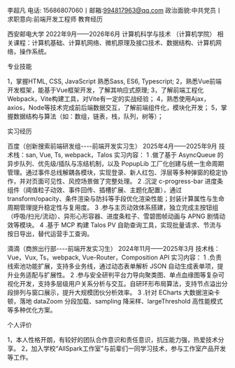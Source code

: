 李超凡
电话: 15686807060丨邮箱:994817963@qq.com
政治面貌:中共党员丨求职意向:前端开发工程师
教育经历

西安邮电大学                                        2022年9月——2026年6月
计算机科学与技术  （计算机学院）
相关课程：计算机基础、计算机网络、微机原理及接口技术、数据结构、计算机网络，操作系统。

专业技能

1，掌握HTML,  CSS,  JavaScript 熟悉Sass, ES6, Typescript;
2，熟悉Vue前端开发框架，能基于Vue框架开发，了解其响应式原理;
3，了解前端工程化Webpack，Vite构建工具，对Vite有一定的实战经验；
4，熟悉使用Ajax，axios，Node等技术完成前后端数据交互，了解前端组件化，模块化开发；
5，掌握数据结构与算法（如：数组，链表，栈，队列，树等）；

实习经历

百度（创新搜索前端研发组----前端开发实习生）                 2025年4月——2025年9月
技术栈：san, Vue, Ts, webpack，Talos
实习内容：
1 .做了基于 AsyncQueue 的异步队列、优先级/插队与冻结机制，以及 PopupLib 工厂化创建与统一生命周期管理。通过事件总线解耦各模块，实现登录、新人红包、浮层等多种弹窗的稳定协作，并对页面可见性、风控场景做了完整处理。
2 .沉淀 c-progress-bar 进度条组件（阈值粒子动效、事件回传、插槽扩展、主题化配置），通过 transform/opacity、条件渲染与防抖等手段优化渲染性能；封装计算属性与生命周期管理提升稳定性与复用度。
3 .参与主页动效体系搭建，独立完成主按钮组（呼吸/扫光/流动）、异形心形容器、进度条粒子、雪碧图帧动画与 APNG 剧情动效等模块。
4 .基于 MCP 构建 Talos PV 自助查询工具，实现批量请求、节流与按日导出，替代运营手工查询。

滴滴（商旅出行部----前端开发实习生）                         2024年11月——2025年3月
技术栈：Vue，Vux, Ts，webpack, Vue-Router，Composition API
实习内容：
1 .负责线索池功能扩展，支持多业务线，通过动态表单解析 JSON 自动生成表单项，提升业务适配与扩展性。
2 .参与安全研判平台力导向聚类图、单点血缘图等复杂可视化开发，支持多层级用户关系分析与交互。自研环形布局算法，支持节点溢出分段排列与窗口展示，提升大规模团伙分析效率。
3 .针对 ECharts 大数据渲染卡顿，落地 dataZoom 分段加载、sampling 降采样、largeThreshold 高性能模式等多种优化方案。

个人评价

1，本人性格开朗，有较好的团队合作意识和责任意识，抗压能力强，热爱技术分享。
2，加入学校“AllSpark工作室”与前辈们一同学习技术，参与工作室产品开发等工作。
